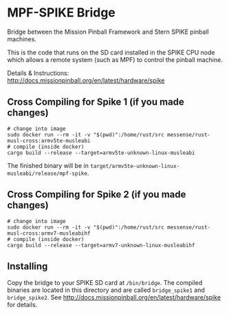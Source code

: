 # MPF-SPIKE Bridge
Bridge between the Mission Pinball Framework and Stern SPIKE pinball machines.

This is the code that runs on the SD card installed in the SPIKE CPU node which
allows a remote system (such as MPF) to control the pinball machine.

Details & Instructions:
http://docs.missionpinball.org/en/latest/hardware/spike

## Cross Compiling for Spike 1 (if you made changes)

```
# change into image
sudo docker run --rm -it -v "$(pwd)":/home/rust/src messense/rust-musl-cross:armv5te-musleabi
# compile (inside docker)
cargo build --release --target=armv5te-unknown-linux-musleabi
```

The finished binary will be in ``target/armv5te-unknown-linux-musleabi/release/mpf-spike``.

## Cross Compiling for Spike 2 (if you made changes)

```
# change into image
sudo docker run --rm -it -v "$(pwd)":/home/rust/src messense/rust-musl-cross:armv7-musleabihf
# compile (inside docker)
cargo build --release --target=armv7-unknown-linux-musleabihf
```

## Installing
Copy the bridge to your SPIKE SD card at ``/bin/bridge``.
The compiled binaries are located in this directory and are called ``bridge_spike1`` and ``bridge_spike2``.
See http://docs.missionpinball.org/en/latest/hardware/spike for details.
